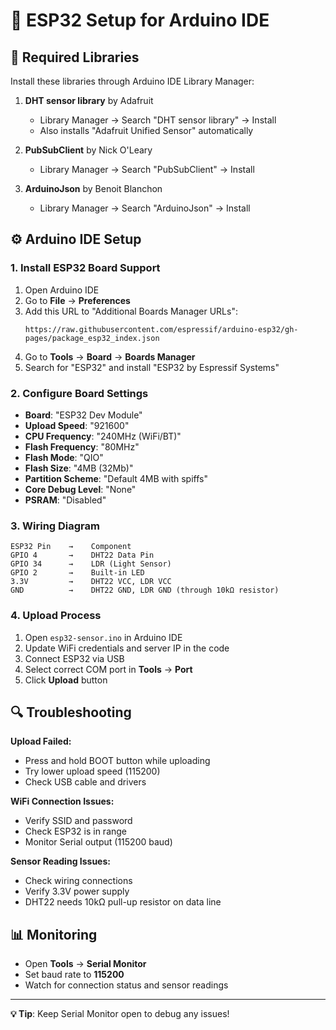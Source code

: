 # 🔧 ESP32 Setup for Arduino IDE

## 📱 Required Libraries

Install these libraries through Arduino IDE Library Manager:

1. **DHT sensor library** by Adafruit
   - Library Manager → Search "DHT sensor library" → Install
   - Also installs "Adafruit Unified Sensor" automatically

2. **PubSubClient** by Nick O'Leary
   - Library Manager → Search "PubSubClient" → Install

3. **ArduinoJson** by Benoit Blanchon
   - Library Manager → Search "ArduinoJson" → Install

## ⚙️ Arduino IDE Setup

### 1. Install ESP32 Board Support
1. Open Arduino IDE
2. Go to **File** → **Preferences**
3. Add this URL to "Additional Boards Manager URLs":
   ```
   https://raw.githubusercontent.com/espressif/arduino-esp32/gh-pages/package_esp32_index.json
   ```
4. Go to **Tools** → **Board** → **Boards Manager**
5. Search for "ESP32" and install "ESP32 by Espressif Systems"

### 2. Configure Board Settings
- **Board**: "ESP32 Dev Module"
- **Upload Speed**: "921600"
- **CPU Frequency**: "240MHz (WiFi/BT)"
- **Flash Frequency**: "80MHz"
- **Flash Mode**: "QIO"
- **Flash Size**: "4MB (32Mb)"
- **Partition Scheme**: "Default 4MB with spiffs"
- **Core Debug Level**: "None"
- **PSRAM**: "Disabled"

### 3. Wiring Diagram

```
ESP32 Pin    →    Component
GPIO 4       →    DHT22 Data Pin
GPIO 34      →    LDR (Light Sensor)
GPIO 2       →    Built-in LED
3.3V         →    DHT22 VCC, LDR VCC
GND          →    DHT22 GND, LDR GND (through 10kΩ resistor)
```

### 4. Upload Process
1. Open `esp32-sensor.ino` in Arduino IDE
2. Update WiFi credentials and server IP in the code
3. Connect ESP32 via USB
4. Select correct COM port in **Tools** → **Port**
5. Click **Upload** button

## 🔍 Troubleshooting

**Upload Failed:**
- Press and hold BOOT button while uploading
- Try lower upload speed (115200)
- Check USB cable and drivers

**WiFi Connection Issues:**
- Verify SSID and password
- Check ESP32 is in range
- Monitor Serial output (115200 baud)

**Sensor Reading Issues:**
- Check wiring connections
- Verify 3.3V power supply
- DHT22 needs 10kΩ pull-up resistor on data line

## 📊 Monitoring
- Open **Tools** → **Serial Monitor**
- Set baud rate to **115200**
- Watch for connection status and sensor readings

---
**💡 Tip**: Keep Serial Monitor open to debug any issues!
